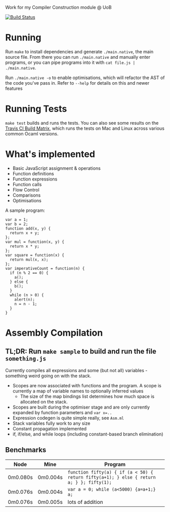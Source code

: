 Work for my Compiler Construction module @ UoB

[![Build Status](https://img.shields.io/travis/NotBobTheBuilder/compiler-construction.svg)](https://travis-ci.org/NotBobTheBuilder/compiler-construction)

Running
=======

Run `make` to install dependencies and generate `./main.native`, the main source file. From there you can run `./main.native` and manually enter programs, or you can pipe programs into it with `cat file.js | ./main.native`.

Run `./main.native -o` to enable optimisations, which will refactor the AST of the code you've pass in. Refer to `--help` for details on this and newer features

Running Tests
=============

`make test` builds and runs the tests. You can also see some results on the [Travis CI Build Matrix](https://travis-ci.org/NotBobTheBuilder/compiler-construction), which runs the tests on Mac and Linux across various common Ocaml versions.

What's implemented
==================

- Basic JavaScript assignment & operations
- Function definitions
- Function expressions
- Function calls
- Flow Control
- Comparisons
- Optimisations

A sample program:

    var a = 1;
    var b = 2;
    function add(x, y) {
      return x + y;
    };
    var mul = function(x, y) {
      return x * y;
    };
    var square = function(x) {
      return mul(x, x);
    };
    var imperativeCount = function(n) {
      if (n % 2 == 0) {
        a();
      } else {
        b();
      }
      while (n > 0) {
        alert(n);
        n = n - 1;
      }
    }

# Assembly Compilation

## TL;DR: Run `make sample` to build and run the file `something.js`

Currently compiles all expressions and some (but not all) variables - something weird going on with the stack.

- Scopes are now associated with functions and the program. A scope is currently a map of variable names to optionally inferred values
  - The size of the map bindings list determines how much space is allocated on the stack.
- Scopes are built during the optimiser stage and are only currently expanded by function parameters and `var x=..`
- Expression codegen is quite simple really, see `Asm.ml`
- Stack variables fully work to any size
- Constant propagation implemented
- if, if/else, and while loops (including constant-based branch elimination)

## Benchmarks

| Node     | Mine     | Program                                                                                       |
|----------|----------|-----------------------------------------------------------------------------------------------|
| 0m0.080s | 0m0.004s | `function fifty(a) { if (a < 50) { return fifty(a+1); } else { return a; } }; fifty(1);`  |
| 0m0.076s | 0m0.004s | `var a = 0; while (a<5000) {a=a+1;} a;`                                                       |
| 0m0.076s | 0m0.005s | lots of addition                                                                              |
